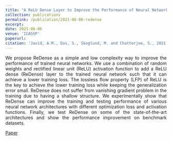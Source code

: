 ```yaml
---
title: "A ReLU Dense Layer to Improve the Performance of Neural Networks"
collection: publications
permalink: /publication/2021-06-06-redense
excerpt: 
date: 2021-06-06
venue: 'ICASSP'
paperurl: 
citation: 'Javid, A.M., Das, S., Skoglund, M. and Chatterjee, S., 2021, June. A relu dense layer to improve the performance of neural networks. In <i>ICASSP 2021-2021 IEEE International Conference on Acoustics, Speech and Signal Processing (ICASSP)</i> (pp. 2810-2814). IEEE.'
---
```

<p style="text-align: justify;"> 
We propose ReDense as a simple and low complexity way to improve the performance of trained neural networks. We use a combination of random weights and rectified linear unit (ReLU) activation function to add a ReLU dense (ReDense) layer to the trained neural network such that it can achieve a lower training loss. The lossless flow property (LFP) of ReLU is the key to achieve the lower training loss while keeping the generalization error small. ReDense does not suffer from vanishing gradient problem in the training due to having a shallow structure. We experimentally show that ReDense can improve the training and testing performance of various neural network architectures with different optimization loss and activation functions. Finally, we test ReDense on some of the state-of-the-art architectures and show the performance improvement on benchmark datasets.
</p>

[Paper](http://academicpages.github.io/files/redense.pdf)
